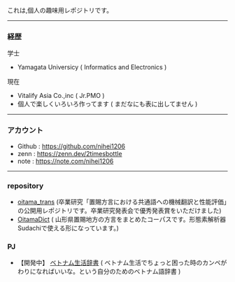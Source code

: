 これは,個人の趣味用レポジトリです。

---

### 経歴
学士
- Yamagata Universicy ( Informatics and Electronics )

現在
- Vitalify Asia Co.,inc ( Jr.PMO )
- 個人で楽しくいろいろ作ってます ( まだなにも表に出してません )

--- 

### アカウント
- Github : https://github.com/nihei1206
- zenn : https://zenn.dev/2timesbottle
- note : https://note.com/nihei1206

---

### repository
- [oitama_trans](https://github.com/nihei1206/oitama_trans) (卒業研究「置賜方言における共通語への機械翻訳と性能評価」の公開用レポジトリです。卒業研究発表会で優秀発表賞をいただけました) 
- [OitamaDict](https://github.com/nihei1206/OitamaDict) ( 山形県置賜地方の方言をまとめたコーパスです。形態素解析器Sudachiで使える形になっています。) 

### PJ
- 【開発中】 [ベトナム生活辞書](https://vnjpdictionary.web.app/) ( ベトナム生活でちょっと困った時のカンペがわりになればいいな。という自分のためのベトナム語辞書 ) 
